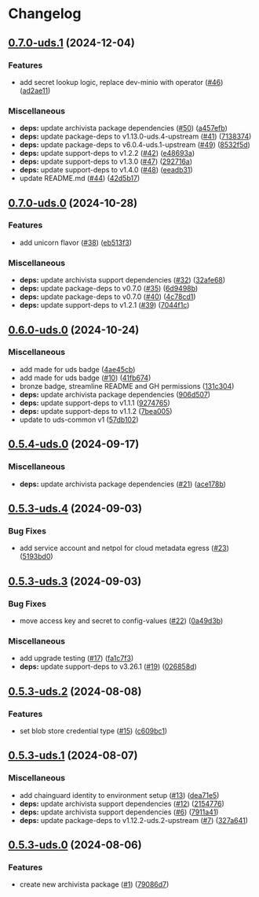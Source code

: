 # Changelog

## [0.7.0-uds.1](https://github.com/defenseunicorns/uds-package-archivista/compare/v0.7.0-uds.0...v0.7.0-uds.1) (2024-12-04)


### Features

* add secret lookup logic, replace dev-minio with operator ([#46](https://github.com/defenseunicorns/uds-package-archivista/issues/46)) ([ad2ae11](https://github.com/defenseunicorns/uds-package-archivista/commit/ad2ae111f4748dc067916eb6050fc136c33399f3))


### Miscellaneous

* **deps:** update archivista package dependencies ([#50](https://github.com/defenseunicorns/uds-package-archivista/issues/50)) ([a457efb](https://github.com/defenseunicorns/uds-package-archivista/commit/a457efb5d5c46816d13ad7abc6c2c5d618c83769))
* **deps:** update package-deps to v1.13.0-uds.4-upstream ([#41](https://github.com/defenseunicorns/uds-package-archivista/issues/41)) ([7138374](https://github.com/defenseunicorns/uds-package-archivista/commit/713837444f6c2c90129ab080636b47b590b3a8ab))
* **deps:** update package-deps to v6.0.4-uds.1-upstream ([#49](https://github.com/defenseunicorns/uds-package-archivista/issues/49)) ([8532f5d](https://github.com/defenseunicorns/uds-package-archivista/commit/8532f5d578c4aad17488f33a9ce81bc15fe8106b))
* **deps:** update support-deps to v1.2.2 ([#42](https://github.com/defenseunicorns/uds-package-archivista/issues/42)) ([e48693a](https://github.com/defenseunicorns/uds-package-archivista/commit/e48693afa682e6ddd9323a95517720ab5cd93651))
* **deps:** update support-deps to v1.3.0 ([#47](https://github.com/defenseunicorns/uds-package-archivista/issues/47)) ([292716a](https://github.com/defenseunicorns/uds-package-archivista/commit/292716a1caad979c57d894c7736cd1b6e4495cb4))
* **deps:** update support-deps to v1.4.0 ([#48](https://github.com/defenseunicorns/uds-package-archivista/issues/48)) ([eeadb31](https://github.com/defenseunicorns/uds-package-archivista/commit/eeadb3194b1ac0df4205312bb6cac7784da0a420))
* update README.md ([#44](https://github.com/defenseunicorns/uds-package-archivista/issues/44)) ([42d5b17](https://github.com/defenseunicorns/uds-package-archivista/commit/42d5b1735ef0fef669dcf479612edcb52d9d8f84))

## [0.7.0-uds.0](https://github.com/defenseunicorns/uds-package-archivista/compare/v0.6.0-uds.0...v0.7.0-uds.0) (2024-10-28)


### Features

* add unicorn flavor ([#38](https://github.com/defenseunicorns/uds-package-archivista/issues/38)) ([eb513f3](https://github.com/defenseunicorns/uds-package-archivista/commit/eb513f3931c7be374d5c275ea464a6484616eb51))


### Miscellaneous

* **deps:** update archivista support dependencies ([#32](https://github.com/defenseunicorns/uds-package-archivista/issues/32)) ([32afe68](https://github.com/defenseunicorns/uds-package-archivista/commit/32afe6882e3be0efdf7a0370bb7f7a6e34fd628b))
* **deps:** update package-deps to v0.7.0 ([#35](https://github.com/defenseunicorns/uds-package-archivista/issues/35)) ([6d9498b](https://github.com/defenseunicorns/uds-package-archivista/commit/6d9498b9cac5ee87e397c75fb4b0f0d7a01883ff))
* **deps:** update package-deps to v0.7.0 ([#40](https://github.com/defenseunicorns/uds-package-archivista/issues/40)) ([4c78cd1](https://github.com/defenseunicorns/uds-package-archivista/commit/4c78cd1a706f9d32f8fd54745ac6ab7f3f9e2340))
* **deps:** update support-deps to v1.2.1 ([#39](https://github.com/defenseunicorns/uds-package-archivista/issues/39)) ([7044f1c](https://github.com/defenseunicorns/uds-package-archivista/commit/7044f1cb0f42e35ab30c9dcb8d09a265cd960274))

## [0.6.0-uds.0](https://github.com/defenseunicorns/uds-package-archivista/compare/v0.5.4-uds.0...v0.6.0-uds.0) (2024-10-24)


### Miscellaneous

* add made for uds badge ([4ae45cb](https://github.com/defenseunicorns/uds-package-archivista/commit/4ae45cbc0dcba7a1bc009a9d00acf37ea46a1636))
* add made for uds badge ([#10](https://github.com/defenseunicorns/uds-package-archivista/issues/10)) ([41fb674](https://github.com/defenseunicorns/uds-package-archivista/commit/41fb67477a2e0ebdb30fe3978b547bad80afa65c))
* bronze badge, streamline README and GH permissions ([131c304](https://github.com/defenseunicorns/uds-package-archivista/commit/131c304b067a4bfaa0cf91bc9524046f498299d4))
* **deps:** update archivista package dependencies ([906d507](https://github.com/defenseunicorns/uds-package-archivista/commit/906d507f06516270ff9f8c2aac732b99fbc791ff))
* **deps:** update support-deps to v1.1.1 ([9274765](https://github.com/defenseunicorns/uds-package-archivista/commit/9274765dde343e3cc39c1943d97c27c0109cadf1))
* **deps:** update support-deps to v1.1.2 ([7bea005](https://github.com/defenseunicorns/uds-package-archivista/commit/7bea005635abfccb9b7cc2f84cce15bbaaf55746))
* update to uds-common v1 ([57db102](https://github.com/defenseunicorns/uds-package-archivista/commit/57db10295dcbf398dc73e8a812e3f52e56f622b5))

## [0.5.4-uds.0](https://github.com/defenseunicorns/uds-package-archivista/compare/v0.5.3-uds.4...v0.5.4-uds.0) (2024-09-17)


### Miscellaneous

* **deps:** update archivista package dependencies ([#21](https://github.com/defenseunicorns/uds-package-archivista/issues/21)) ([ace178b](https://github.com/defenseunicorns/uds-package-archivista/commit/ace178b14b392e2d2c51d7762aa0cbcac9e438c9))

## [0.5.3-uds.4](https://github.com/defenseunicorns/uds-package-archivista/compare/v0.5.3-uds.3...v0.5.3-uds.4) (2024-09-03)


### Bug Fixes

* add service account and netpol for cloud metadata egress ([#23](https://github.com/defenseunicorns/uds-package-archivista/issues/23)) ([5193bd0](https://github.com/defenseunicorns/uds-package-archivista/commit/5193bd001382ecd9ea1f04bb7883c8d00ff7701a))

## [0.5.3-uds.3](https://github.com/defenseunicorns/uds-package-archivista/compare/v0.5.3-uds.2...v0.5.3-uds.3) (2024-09-03)


### Bug Fixes

* move access key and secret to config-values ([#22](https://github.com/defenseunicorns/uds-package-archivista/issues/22)) ([0a49d3b](https://github.com/defenseunicorns/uds-package-archivista/commit/0a49d3bd5e1928385e5c6ab24d62937e7932ba65))


### Miscellaneous

* add upgrade testing ([#17](https://github.com/defenseunicorns/uds-package-archivista/issues/17)) ([fa1c7f3](https://github.com/defenseunicorns/uds-package-archivista/commit/fa1c7f3f6af38cf0d2871caa23d63e2e79c1dd27))
* **deps:** update support-deps to v3.26.1 ([#19](https://github.com/defenseunicorns/uds-package-archivista/issues/19)) ([026858d](https://github.com/defenseunicorns/uds-package-archivista/commit/026858d604dd695329c2ad6db006f9a9d7280810))

## [0.5.3-uds.2](https://github.com/defenseunicorns/uds-package-archivista/compare/v0.5.3-uds.1...v0.5.3-uds.2) (2024-08-08)


### Features

* set blob store credential type ([#15](https://github.com/defenseunicorns/uds-package-archivista/issues/15)) ([c609bc1](https://github.com/defenseunicorns/uds-package-archivista/commit/c609bc113017617bcb4267eab9cecee1b1f43529))

## [0.5.3-uds.1](https://github.com/defenseunicorns/uds-package-archivista/compare/v0.5.3-uds.0...v0.5.3-uds.1) (2024-08-07)


### Miscellaneous

* add chainguard identity to environment setup ([#13](https://github.com/defenseunicorns/uds-package-archivista/issues/13)) ([dea71e5](https://github.com/defenseunicorns/uds-package-archivista/commit/dea71e5d9d4018d06eab71cb704c83f1ea0fe62c))
* **deps:** update archivista support dependencies ([#12](https://github.com/defenseunicorns/uds-package-archivista/issues/12)) ([2154776](https://github.com/defenseunicorns/uds-package-archivista/commit/21547764da3a4e9d4c6c51b87aa4d9c549d740db))
* **deps:** update archivista support dependencies ([#6](https://github.com/defenseunicorns/uds-package-archivista/issues/6)) ([7911a41](https://github.com/defenseunicorns/uds-package-archivista/commit/7911a41d4bbed64e3f72040dcad159a302d12009))
* **deps:** update package-deps to v1.12.2-uds.2-upstream ([#7](https://github.com/defenseunicorns/uds-package-archivista/issues/7)) ([327a641](https://github.com/defenseunicorns/uds-package-archivista/commit/327a64106af48fa38c21c8d03bc91316b9a92b3e))

## [0.5.3-uds.0](https://github.com/defenseunicorns/uds-package-archivista/compare/v0.5.1-uds.0...v0.5.3-uds.0) (2024-08-06)


### Features

* create new archivista package ([#1](https://github.com/defenseunicorns/uds-package-archivista/issues/1)) ([79086d7](https://github.com/defenseunicorns/uds-package-archivista/commit/79086d74170410ee474cc7780511b9b13d3c8c51))
